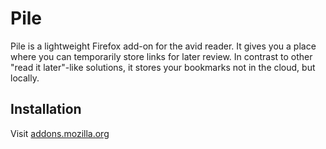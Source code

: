 # Pile
Pile is a lightweight Firefox add-on for the avid reader. It gives you a place where you can temporarily store links for later review. In contrast to other "read it later"-like solutions, it stores your bookmarks not in the cloud, but locally.

## Installation
Visit [addons.mozilla.org](https://addons.mozilla.org/en-US/firefox/addon/pile-lightweight-bookmarking/)

